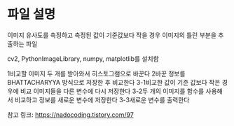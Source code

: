 # 파일 설명

이미지 유사도를 측정하고 측정된 값이 기준값보다 작을 경우 이미지의 틀린 부분을 추출하는 파일

cv2, PythonImageLibrary, numpy, matplotlib를 설치함

1비교할 이미지 두 개를 받아와서 히스토그램으로 바꾼다
2바꾼 정보를 BHATTACHARYYA 방식으로 저장한 후 비교한다
3\-1비교한 값이 기준 값보다 작은 경우에 비교 이미지들을 다른 변수에 다시 저장한다
3\-2두 개의 이미지를 함수를 사용해서 비교하고 정보를 새로운 변수에 저장한다
3\-3새로운 변수를 출력한다

참고 링크\: https://nadocoding.tistory.com/97
